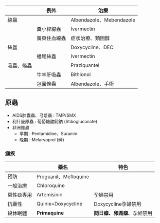 |            | 例外         | 治療                     |
|------------|--------------|--------------------------|
| 線蟲       |              | Albendazole、Mebendazole |
|            | 糞小桿線蟲   | Ivermectin               |
|            | 廣東住血線蟲 | 症狀治療、類固醇         |
| 絲蟲       |              | Doxycycline、DEC         |
|            | 蟠尾絲蟲     | Ivermectin               |
| 吸蟲、絛蟲 |              | Praziquantel             |
|            | 牛羊肝吸蟲   | Bithionol                |
|            | 包囊絛蟲     | Albendazole、手術        |
## 原蟲
- AIDS肺囊蟲、弓漿蟲 : TMP/SMX
- 利什曼原蟲 : 葡萄糖酸銻鈉 (Stibogluconate)
- 非洲錐蟲
	- 早期 : Pentamidine、Suramin
	- 晚期 : Melarsoprol (砷)
### 瘧疾
|            | 藥名                   | 特色                     |
|------------|------------------------|--------------------------|
| 預防       | Proguanil、Mefloquine |                          |
| 一般治療   | Chloroquine            |                          |
| 惡性瘧專用 | Artemisinin            | 孕婦禁用                 |
| 抗藥性     | Quinie+Doxycycline     | Doxycycline孕婦禁用      |
| 殺休眠體   | **Primaquine**             | **間日瘧、卵圓瘧**、孕婦禁用 |